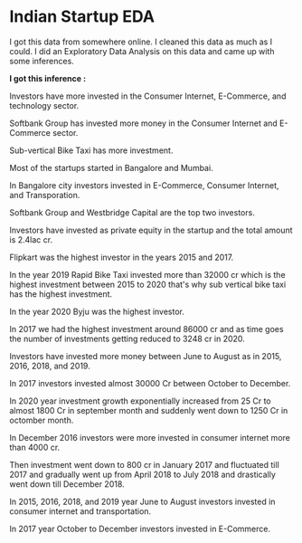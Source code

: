<h1> Indian Startup EDA </h1>

<p> I got this data from somewhere online. I cleaned this data as much as I could. I did an Exploratory Data Analysis on this data and came up with some inferences.</p>

<b> I got this inference : </b> 
<p> Investors have more invested in the Consumer Internet, E-Commerce, and technology sector.</p>
<p> Softbank Group has invested more money in the Consumer Internet and E-Commerce sector.</p>
<p> Sub-vertical Bike Taxi has more investment.</p>
<p> Most of the startups started in Bangalore and Mumbai.</p>
<p> In Bangalore city investors invested in E-Commerce, Consumer Internet, and Transporation.</p>
<p> Softbank Group and Westbridge Capital are the top two investors.</p>
<p> Investors have invested as private equity in the startup and the total amount is 2.4lac cr.</p>
<p> Flipkart was the highest investor in the years 2015 and 2017.</p>
<p> In the year 2019 Rapid Bike Taxi invested more than 32000 cr which is the highest investment between 2015 to 2020 that's why sub vertical bike taxi has the highest investment.</p>
<p> In the year 2020 Byju was the highest investor.</p>
<p> In 2017 we had the highest investment around 86000 cr and as time goes the number of investments getting reduced to 3248 cr in 2020.</p>
<p> Investors have invested more money between June to August as in 2015, 2016, 2018, and 2019.</p>
<p> In 2017 investors invested almost 30000 Cr between October to December.</p>
<p> In 2020 year investment growth exponentially increased from 25 Cr to almost 1800 Cr in september month and suddenly went down to 1250 Cr in octomber month.</p>
<p> In December 2016 investors were more invested in consumer internet more than 4000 cr.</p>
<p> Then investment went down to 800 cr in January 2017 and fluctuated till 2017 and gradually went up from April 2018 to July 2018 and drastically went down till December 2018.</p>
<p> In 2015, 2016, 2018, and 2019 year June to August investors invested in consumer internet and transportation.</p>
<p> In 2017 year October to December investors invested in E-Commerce.</p>

